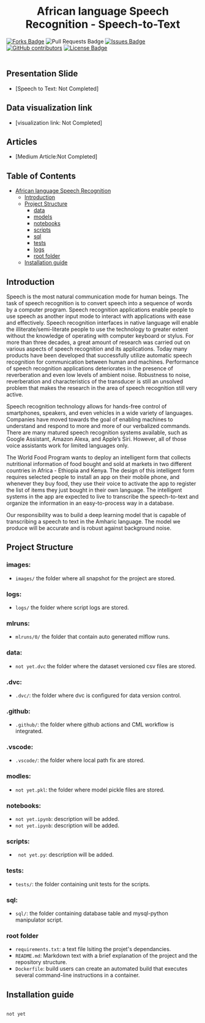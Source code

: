<h1 align="center">African language Speech Recognition - Speech-to-Text </h1>
<div>
<a href="https://github.com/week4-SpeechRecognition/Speech-to-Text"><img src="https://img.shields.io/github/forks/week4-SpeechRecognition/Speech-to-Text" alt="Forks Badge"/></a>
<a "https://github.com/week4-SpeechRecognition/Speech-to-Text/pulls"><img src="https://img.shields.io/github/issues-pr/week4-SpeechRecognition/Speech-to-Text" alt="Pull Requests Badge"/></a>
<a href="https://github.com/week4-SpeechRecognition/Speech-to-Text/issues"><img src="https://img.shields.io/github/issues/week4-SpeechRecognition/Speech-to-Text" alt="Issues Badge"/></a>
<a href="https://github.com/week4-SpeechRecognition/Speech-to-Text/graphs/contributors"><img alt="GitHub contributors" src="https://img.shields.io/github/contributors/week4-SpeechRecognition/Speech-to-Text?color=2b9348"></a>
<a href="https://github.com/week4-SpeechRecognition/Speech-to-Text/blob/main/LICENCE"><img src="https://img.shields.io/github/license/week4-SpeechRecognition/Speech-to-Text?color=2b9348" alt="License Badge"/></a>
</div>
</br>

## Presentation Slide

- [Speech to Text: Not Completed]

## Data visualization link
- [visualization link: Not Completed]

## Articles
- [Medium Article:Not Completed]

## Table of Contents

* [African language Speech Recognition](#African-language-Speech-Recognition)
  - [Introduction](#Introduction)
  - [Project Structure](#project-structure)
    * [data](#data)
    * [models](#models)
    * [notebooks](#notebooks)
    * [scripts](#scripts)
    * [sql](#sql)
    * [tests](#tests)
    * [logs](#logs)
    * [root folder](#root-folder)
  - [Installation guide](#installation-guide)

## Introduction
<p>Speech is the most natural communication mode for human beings. The task of speech recognition is to convert speech into a sequence of words by a computer program. Speech recognition applications enable people to use speech as another input mode to interact with applications with ease and effectively. Speech recognition interfaces in native language will enable the illiterate/semi-literate people to use the technology to greater extent without the knowledge of operating with computer keyboard or stylus. For more than three decades, a great amount of research was carried out on various aspects of speech recognition and its applications. Today many products have been developed that successfully utilize automatic speech recognition for communication between human and machines. Performance of speech recognition applications deteriorates in the presence of reverberation and even low levels of ambient noise. Robustness to noise, reverberation and characteristics of the transducer is still an unsolved problem that makes the research in the area of speech recognition still very active.</p>
<p> Speech recognition technology allows for hands-free control of smartphones, speakers, and even vehicles in a wide variety of languages. Companies have moved towards the goal of enabling machines to understand and respond to more and more of our verbalized commands. There are many matured speech recognition systems available, such as Google Assistant, Amazon Alexa, and Apple’s Siri. However, all of those voice assistants work for limited languages only. </p>

<p>The World Food Program wants to deploy an intelligent form that collects nutritional information of food bought and sold at markets in two different countries in Africa - Ethiopia and Kenya. The design of this intelligent form requires selected people to install an app on their mobile phone, and whenever they buy food, they use their voice to activate the app to register the list of items they just bought in their own language. The intelligent systems in the app are expected to live to transcribe the speech-to-text and organize the information in an easy-to-process way in a database. </p>

<p>Our responsibility was to build a deep learning model that is capable of transcribing a speech to text in the Amharic language. The model we produce will be accurate and is robust against background noise.</p>

## Project Structure

### images:

- `images/` the folder where all snapshot for the project are stored.

### logs:

- `logs/` the folder where script logs are stored.

### mlruns:
- `mlruns/0/` the folder that contain auto generated mlflow runs.
### data:

 - `not yet.dvc` the folder where the dataset versioned csv files are stored.

### .dvc:
- `.dvc/`: the folder where dvc is configured for data version control.

### .github:

- `.github/`: the folder where github actions and CML workflow is integrated.

### .vscode:

- `.vscode/`: the folder where local path fix are stored.
### modles:
- `not yet.pkl`: the folder where model pickle files are stored.

### notebooks:

- `not yet.ipynb`: description will be added.
- `not yet.ipynb`: description will be added.


###  scripts:

- ` not yet.py`: description will be added.

### tests:

- `tests/`: the folder containing unit tests for the scripts.

### sql:

- `sql/`: the folder containing database table and mysql-python manipulator script.
### root folder

- `requirements.txt`: a text file lsiting the projet's dependancies.
- `README.md`: Markdown text with a brief explanation of the project and the repository structure.
- `Dockerfile`: build users can create an automated build that executes several command-line instructions in a container.

## Installation guide

```bash

not yet
```

